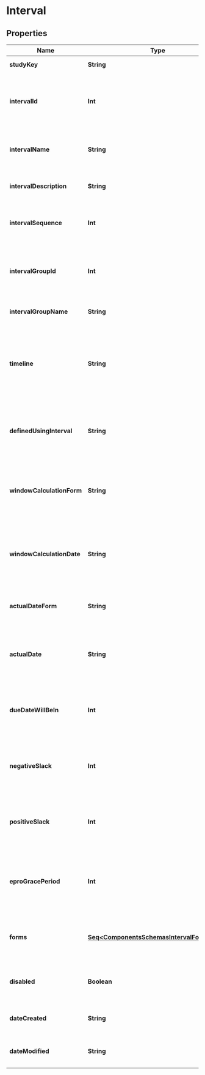 

# Interval


## Properties

Name | Type | Description | Notes
------------ | ------------- | ------------- | -------------
**studyKey** | **String** | Unique study key |  [optional]
**intervalId** | **Int** | Unique system identifier for the interval (visit definition) |  [optional]
**intervalName** | **String** | Name of the interval (visit) as defined in the study |  [optional]
**intervalDescription** | **String** | Description of the interval (visit) |  [optional]
**intervalSequence** | **Int** | Sequence number of the interval in the schedule |  [optional]
**intervalGroupId** | **Int** | Identifier for the interval group (if intervals are grouped) |  [optional]
**intervalGroupName** | **String** | Name of the interval group |  [optional]
**timeline** | **String** | Type of interval visit window (e.g., None, Due Date, Start - End Date, Actual Date) |  [optional]
**definedUsingInterval** | **String** | Baseline interval used for calculating this interval’s dates |  [optional]
**windowCalculationForm** | **String** | Baseline form (name) from which the calculation date is taken |  [optional]
**windowCalculationDate** | **String** | Baseline field (variable name) from which the calculation date is taken |  [optional]
**actualDateForm** | **String** | Form used to capture the actual date for this interval |  [optional]
**actualDate** | **String** | Field (variable name) used to capture the actual date for this interval |  [optional]
**dueDateWillBeIn** | **Int** | Number of days from the calculation date when the interval is due |  [optional]
**negativeSlack** | **Int** | Number of days before the due date that are allowed (negative window) |  [optional]
**positiveSlack** | **Int** | Number of days after the due date that are allowed (positive window) |  [optional]
**eproGracePeriod** | **Int** | Number of days of grace period for ePRO completion after due date |  [optional]
**forms** | [**Seq&lt;ComponentsSchemasIntervalFormsItem&gt;**](ComponentsSchemasIntervalFormsItem.md) | List of forms that are scheduled in this interval |  [optional]
**disabled** | **Boolean** | Whether the interval is soft-deleted (disabled) |  [optional]
**dateCreated** | **String** | Date when this interval was created |  [optional]
**dateModified** | **String** | Date when this interval was last modified |  [optional]



